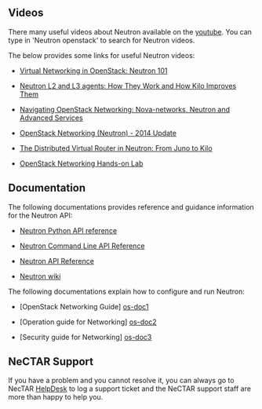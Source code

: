 ## Videos

There many useful videos about Neutron available on the [youtube][youtube]. You can
type in 'Neutron openstack' to search for Neutron videos.

The below provides some links for useful Neutron videos:

- [Virtual Networking in OpenStack: Neutron 101][neutron-1]

- [Neutron L2 and L3 agents: How They Work and How Kilo Improves Them][neutron-2]

- [Navigating OpenStack Networking: Nova-networks, Neutron and Advanced Services][neutron-3]

- [OpenStack Networking (Neutron) - 2014 Update][neutron-4]

- [The Distributed Virtual Router in Neutron: From Juno to Kilo][neutron-5]

- [OpenStack Networking Hands-on Lab][neutron-6]
 

## Documentation

The following documentations provides reference and guidance information for the
Neutron API:

- [Neutron Python API reference][developer]

- [Neutron Command Line API Reference][commandline] 

- [Neutron API Reference][http]

- [Neutron wiki][wiki]

The following documentations explain how to configure and run Neutron:

- [OpenStack Networking Guide] [os-doc1]

- [Operation guide for Networking] [os-doc2]

- [Security guide for Networking] [os-doc3]


## NeCTAR Support

If you have a problem and you cannot resolve it, you can always go to NecTAR
[HelpDesk][helpdesk] to log a support ticket and the NeCTAR support staff are
more than happy to help you.

[neutron-1]: https://www.youtube.com/watch?v=Li0Ed1VEziQ
[neutron-2]: https://www.youtube.com/watch?v=uNAkDfkTGBw
[neutron-3]: https://www.youtube.com/watch?v=YLo9_t-77Kg
[neutron-4]: https://www.youtube.com/watch?v=4CKSm3bwv78&list=PLbsn6UCyoyknyaeo2EVyvqCNeg_gt2-wk
[neutron-5]: https://www.youtube.com/watch?v=zEyBJOcqfGw
[neutron-6]: https://www.youtube.com/watch?v=wc5ymrropjU
[wiki]: https://wiki.openstack.org/wiki/Neutron
[helpdesk]: https://support.nectar.org.au/support/home
[os-doc1]: http://docs.openstack.org/networking-guide/
[os-doc2]: http://docs.openstack.org/openstack-ops/content/network_troubleshooting.html
[os-doc3]: http://docs.openstack.org/ha-guide/networking-ha.html
[youtube]: https://www.youtube.com/
[http]: http://developer.openstack.org/api-ref-networking-v2.html
[developer]: http://docs.openstack.org/developer/python-neutronclient/#id1
[commandline]: http://docs.openstack.org/cli-reference/content/neutronclient_commands.html